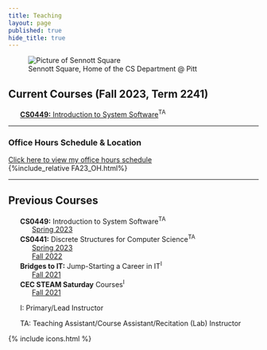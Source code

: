 ```yaml
---
title: Teaching
layout: page
published: true
hide_title: true
---
```


<figure class="figure" style='max-width: 100%;'>
  <img src="https://www.cs.pitt.edu/sites/default/files/home-display-img/img_0760.jpg"
      class="figure-img img-fluid rounded w-100" alt="Picture of Sennott Square">
  <figcaption class="figure-caption">Sennott Square, Home of the CS Department @ Pitt</figcaption>
</figure>

## Current Courses (Fall 2023, Term 2241)
- <i class="pitt-icon"></i> [**CS0449:** Introduction to System Software](./CS0449-2241/)<sup>TA</sup>

---

<div class="text-center">
  <h3 id="OH" class="mx-auto">Office Hours Schedule & Location</h3>
  <a  href="#"
      data-bs-toggle="collapse"
      data-bs-target="#collapseOH"
      aria-expanded="false"
      aria-controls="collapseOH">Click here to view my office hours schedule</a>
  <div class="collapse" id="collapseOH">
    <div class="card card-body text-start">
      {%include_relative FA23_OH.html%}
    </div>
  </div>
</div>

---

## Previous Courses
- <i class="pitt-icon"></i> **CS0449:** Introduction to System Software<sup>TA</sup>
  - [Spring 2023](./CS0449-2234/)
- <i class="pitt-icon"></i> **CS0441:** Discrete Structures for Computer Science<sup>TA</sup>
  - [Spring 2023](./CS0441-2234/)
  - [Fall 2022](./CS0441-2231/)
- <i class="pitt-icon"></i> **Bridges to IT:** Jump-Starting a Career in IT<sup>I</sup>
  - [Fall 2021](bridges-to-it.html)
- <i class="pitt-icon"></i> **CEC STEAM Saturday** Courses<sup>I</sup>
  - [Fall 2021](https://cec.pitt.edu/calendar/s-t-e-a-m-saturdays/2022-10-08/)
  

<div class="footnotes" role="doc-endnotes">
  <ol>
    <li id="fn:instructor" role="doc-endnote">
      <p>I: Primary/Lead Instructor</p>
    </li>
    <li id="fn:teaching_assistant" role="doc-endnote">
      <p>TA: Teaching Assistant/Course Assistant/Recitation (Lab) Instructor</p>
    </li>
  </ol>
</div>

{% include icons.html %}
<style>
li {list-style: none;}
</style>
